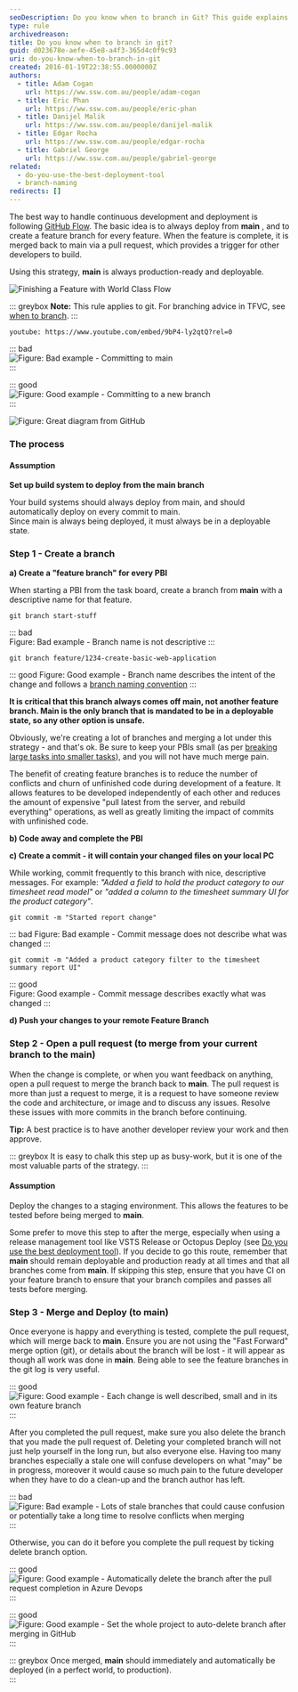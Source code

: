 ```yaml
---
seoDescription: Do you know when to branch in Git? This guide explains when to create a feature branch and how to merge it back to main, ensuring your project stays organized and deployable at all times.
type: rule
archivedreason:
title: Do you know when to branch in git?
guid: d023678e-aefe-45e8-a4f3-365d4c0f9c93
uri: do-you-know-when-to-branch-in-git
created: 2016-01-19T22:38:55.0000000Z
authors:
  - title: Adam Cogan
    url: https://ww.ssw.com.au/people/adam-cogan
  - title: Eric Phan
    url: https://ww.ssw.com.au/people/eric-phan
  - title: Danijel Malik
    url: https://ww.ssw.com.au/people/danijel-malik
  - title: Edgar Rocha
    url: https://ww.ssw.com.au/people/edgar-rocha
  - title: Gabriel George
    url: https://ww.ssw.com.au/people/gabriel-george
related:
  - do-you-use-the-best-deployment-tool
  - branch-naming
redirects: []
---
```


The best way to handle continuous development and deployment is following [GitHub Flow](https://guides.github.com/introduction/flow/). The basic idea is to always deploy from **main** , and to create a feature branch for every feature. When the feature is complete, it is merged back to main via a pull request, which provides a trigger for other developers to build.

Using this strategy, **main** is always production-ready and deployable.

<!--endintro-->

![Finishing a Feature with World Class Flow](finishing-a-feature-with-world-class-flow.jpg)

::: greybox
**Note:** This rule applies to git. For branching advice in TFVC, see [when to branch](/do-you-know-when-to-branch).
:::

`youtube: https://www.youtube.com/embed/9bP4-ly2qtQ?rel=0`

::: bad  
![Figure: Bad example - Committing to main](commit-master-bad.jpg)  
:::

::: good  
![Figure: Good example - Committing to a new branch](commit-branch-good.jpg)  
:::

![Figure: Great diagram from GitHub](github-flow.jpg)

### The process

#### Assumption

**Set up build system to deploy from the main branch**

Your build systems should always deploy from main, and should automatically deploy on every commit to main.  
Since main is always being deployed, it must always be in a deployable state.

### Step 1 - Create a branch

**a) Create a "feature branch" for every PBI**

When starting a PBI from the task board, create a branch from **main** with a descriptive name for that feature.

```console
git branch start-stuff
```

::: bad  
Figure: Bad example - Branch name is not descriptive
:::

```console
git branch feature/1234-create-basic-web-application
```

::: good
Figure: Good example - Branch name describes the intent of the change and follows a [branch naming convention](/branch-naming)
:::

**It is critical that this branch always comes off main, not another feature branch. Main is the only branch that is mandated to be in a deployable state, so any other option is unsafe.**

Obviously, we're creating a lot of branches and merging a lot under this strategy - and that's ok. Be sure to keep your PBIs small (as per [breaking large tasks into smaller tasks](/estimating-do-you-break-large-tasks-into-smaller-tasks)), and you will not have much merge pain.

The benefit of creating feature branches is to reduce the number of conflicts and churn of unfinished code during development of a feature. It allows features to be developed independently of each other and reduces the amount of expensive "pull latest from the server, and rebuild everything" operations, as well as greatly limiting the impact of commits with unfinished code.

**b) Code away and complete the PBI**

**c) Create a commit - it will contain your changed files on your local PC**

While working, commit frequently to this branch with nice, descriptive messages. For example: _"Added a field to hold the product category to our timesheet read model"_ or _"added a column to the timesheet summary UI for the product category"_.

```console
git commit -m "Started report change"
```

::: bad
Figure: Bad example - Commit message does not describe what was changed
:::

```console
git commit -m "Added a product category filter to the timesheet summary report UI"
```

::: good  
Figure: Good example - Commit message describes exactly what was changed
:::

**d) Push your changes to your remote Feature Branch**

### Step 2 - Open a pull request (to merge from your current branch to the main)

When the change is complete, or when you want feedback on anything, open a pull request to merge the branch back to **main**. The pull request is more than just a request to merge, it is a request to have someone review the code and architecture, or image and to discuss any issues. Resolve these issues with more commits in the branch before continuing.

**Tip:** A best practice is to have another developer review your work and then approve.

::: greybox
It is easy to chalk this step up as busy-work, but it is one of the most valuable parts of the strategy.
:::

#### Assumption

Deploy the changes to a staging environment. This allows the features to be tested before being merged to **main**.

Some prefer to move this step to after the merge, especially when using a release management tool like VSTS Release or Octopus Deploy (see [Do you use the best deployment tool](/do-you-use-the-best-deployment-tool)). If you decide to go this route, remember that **main** should remain deployable and production ready at all times and that all branches come from **main**. If skipping this step, ensure that you have CI on your feature branch to ensure that your branch compiles and passes all tests before merging.

### Step 3 - Merge and Deploy (to main)

Once everyone is happy and everything is tested, complete the pull request, which will merge back to **main**. Ensure you are not using the "Fast Forward" merge option (git), or details about the branch will be lost - it will appear as though all work was done in **main**. Being able to see the feature branches in the git log is very useful.

::: good  
![Figure: Good example - Each change is well described, small and in its own feature branch](GoodGitHistory.png)  
:::

After you completed the pull request, make sure you also delete the branch that you made the pull request of. Deleting your completed branch will not just help yourself in the long run, but also everyone else. Having too many branches especially a stale one will confuse developers on what "may" be in progress, moreover it would cause so much pain to the future developer when they have to do a clean-up and the branch author has left.

::: bad
![Figure: Bad example - Lots of stale branches that could cause confusion or potentially take a long time to resolve conflicts when merging](bad-figure-stale-branches2.png)
:::

Otherwise, you can do it before you complete the pull request by ticking delete branch option.

::: good
![Figure: Good example - Automatically delete the branch after the pull request completion in Azure Devops](delete-branch-in-devops.png)
:::

::: good
![Figure: Good example - Set the whole project to auto-delete branch after merging in GitHub](github-settings.png)
:::

::: greybox
Once merged, **main** should immediately and automatically be deployed (in a perfect world, to production).  
:::
